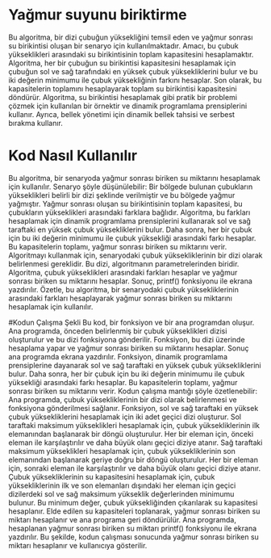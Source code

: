 # Yağmur suyunu biriktirme
Bu algoritma, bir dizi çubuğun yüksekliğini temsil eden ve yağmur sonrası su birikintisi oluşan bir senaryo için kullanılmaktadır. Amacı, bu çubuk yükseklikleri arasındaki su birikintisinin toplam kapasitesini hesaplamaktır.
Algoritma, her bir çubuğun su birikintisi kapasitesini hesaplamak için çubuğun sol ve sağ tarafındaki en yüksek çubuk yüksekliklerini bulur ve bu iki değerin minimumu ile çubuk yüksekliğinin farkını hesaplar. Son olarak, bu kapasitelerin toplamını hesaplayarak toplam su birikintisi kapasitesini döndürür.
Algoritma, su birikintisi hesaplamak gibi pratik bir problemi çözmek için kullanılan bir örnektir ve dinamik programlama prensiplerini kullanır. Ayrıca, bellek yönetimi için dinamik bellek tahsisi ve serbest bırakma kullanır.

# Kod Nasıl Kullanılır
Bu algoritma, bir senaryoda yağmur sonrası biriken su miktarını hesaplamak için kullanılır. Senaryo şöyle düşünülebilir: Bir bölgede bulunan çubukların yükseklikleri belirli bir dizi şeklinde verilmiştir ve bu bölgede yağmur yağmıştır. Yağmur sonrası oluşan su birikintisinin toplam kapasitesi, bu çubukların yükseklikleri arasındaki farklara bağlıdır.
Algoritma, bu farkları hesaplamak için dinamik programlama prensiplerini kullanarak sol ve sağ taraftaki en yüksek çubuk yüksekliklerini bulur. Daha sonra, her bir çubuk için bu iki değerin minimumu ile çubuk yüksekliği arasındaki farkı hesaplar. Bu kapasitelerin toplamı, yağmur sonrası biriken su miktarını verir.
Algoritmayı kullanmak için, senaryodaki çubuk yüksekliklerinin bir dizi olarak belirlenmesi gereklidir. Bu dizi, algoritmanın parametrelerinden biridir. Algoritma, çubuk yükseklikleri arasındaki farkları hesaplar ve yağmur sonrası biriken su miktarını hesaplar. Sonuç, printf() fonksiyonu ile ekrana yazdırılır.
Özetle, bu algoritma, bir senaryodaki çubuk yüksekliklerinin arasındaki farkları hesaplayarak yağmur sonrası biriken su miktarını hesaplamak için kullanılır.

#Kodun Çalışma Şekli
Bu kod, bir fonksiyon ve bir ana programdan oluşur. Ana programda, önceden belirlenmiş bir çubuk yükseklikleri dizisi oluşturulur ve bu dizi fonksiyona gönderilir. Fonksiyon, bu dizi üzerinde hesaplama yapar ve yağmur sonrası biriken su miktarını hesaplar. Sonuç ana programda ekrana yazdırılır.
Fonksiyon, dinamik programlama prensiplerine dayanarak sol ve sağ taraftaki en yüksek çubuk yüksekliklerini bulur. Daha sonra, her bir çubuk için bu iki değerin minimumu ile çubuk yüksekliği arasındaki farkı hesaplar. Bu kapasitelerin toplamı, yağmur sonrası biriken su miktarını verir.
Kodun çalışma mantığı şöyle özetlenebilir:
Ana programda, çubuk yüksekliklerinin bir dizi olarak belirlenmesi ve fonksiyona gönderilmesi sağlanır.
Fonksiyon, sol ve sağ taraftaki en yüksek çubuk yüksekliklerini hesaplamak için iki adet geçici dizi oluşturur.
Sol taraftaki maksimum yükseklikleri hesaplamak için, çubuk yüksekliklerinin ilk elemanından başlanarak bir döngü oluşturulur. Her bir eleman için, önceki eleman ile karşılaştırılır ve daha büyük olanı geçici diziye atanır.
Sağ taraftaki maksimum yükseklikleri hesaplamak için, çubuk yüksekliklerinin son elemanından başlanarak geriye doğru bir döngü oluşturulur. Her bir eleman için, sonraki eleman ile karşılaştırılır ve daha büyük olanı geçici diziye atanır.
Çubuk yüksekliklerinin su kapasitesini hesaplamak için, çubuk yüksekliklerinin ilk ve son elemanları dışındaki her eleman için geçici dizilerdeki sol ve sağ maksimum yükseklik değerlerinden minimumu bulunur. Bu minimum değer, çubuk yüksekliğinden çıkarılarak su kapasitesi hesaplanır.
Elde edilen su kapasiteleri toplanarak, yağmur sonrası biriken su miktarı hesaplanır ve ana programa geri döndürülür.
Ana programda, hesaplanan yağmur sonrası biriken su miktarı printf() fonksiyonu ile ekrana yazdırılır.
Bu şekilde, kodun çalışması sonucunda yağmur sonrası biriken su miktarı hesaplanır ve kullanıcıya gösterilir.



